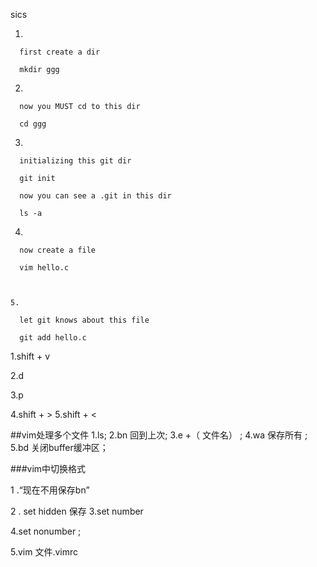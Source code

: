 sics

   1.

      first create a dir

      mkdir ggg

   2.

      now you MUST cd to this dir

      cd ggg

   3.

      initializing this git dir

      git init

      now you can see a .git in this dir

      ls -a

   4.

      now create a file

      vim hello.c



    5.

      let git knows about this file

      git add hello.c

   
1.shift + v


 2.d

 3.p

 4.shift + >
 5.shift + <

 ##vim处理多个文件
 1.ls;
 2.bn    回到上次;
 3.e   +（ 文件名） ;
 4.wa 保存所有 ;
 5.bd 关闭buffer缓冲区；

 ###vim中切换格式

1 .“现在不用保存bn”

2 . set hidden 保存
3.set number

4.set nonumber ;

5.vim  文件.vimrc









